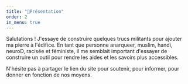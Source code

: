 ```yaml
---
title: "📜Présentation"
order: 2
in_menu: true
---
```

Salutations ! J'essaye de construire quelques trucs militants pour ajouter ma pierre à l'édifice. En tant que personne anarqueer, muslim, handi, neuroD, racisée et féministe, il me semblait important d'essayer de construire un outil pour rendre les aides et les savoirs plus accessibles. 

N'hésite pas à partager le lien du site pour soutenir, pour informer, pour donner en fonction de nos moyens. 